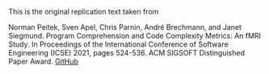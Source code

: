 This is the original replication text taken from

Norman Peitek, Sven Apel, Chris Parnin, André Brechmann, and Janet Siegmund. Program Comprehension and Code Complexity Metrics: An fMRI Study. In Proceedings of the International Conference of Software Engineering (ICSE) 2021, pages 524-536. ACM SIGSOFT Distinguished Paper Award.
[GitHub](https://github.com/brains-on-code/fMRI-complexity-metrics-icse2021)
